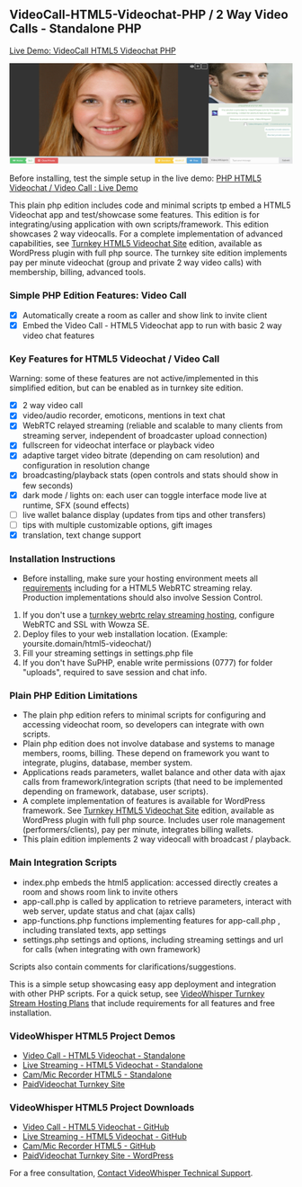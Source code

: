 ## VideoCall-HTML5-Videochat-PHP / 2 Way Video Calls - Standalone PHP

[Live Demo: VideoCall HTML5 Videochat PHP](https://demo.videowhisper.com/videocall-html5-videochat-php//)

![PHP HTML5 Videochat / Video Call](/snapshots/h5a-2way-call.jpg)


Before installing, test the simple setup in the live demo:
[PHP HTML5 Videochat / Video Call : Live Demo](https://demo.videowhisper.com/videocall-html5-videochat-php/)

This plain php edition includes code and minimal scripts tp embed a HTML5 Videochat app and test/showcase some features. This edition is for integrating/using application with own scripts/framework.
This edition showcases 2 way videocalls.
For a complete implementation of advanced capabilities, see [Turnkey HTML5 Videochat Site](https://paidvideochat.com/html5-videochat/) edition, available as WordPress plugin with full php source. The turnkey site edition implements pay per minute videochat (group and private 2 way video calls) with membership, billing, advanced tools.

### Simple PHP Edition Features: Video Call
 * [x] Automatically create a room as caller and show link to invite client
 * [x] Embed the Video Call - HTML5 Videochat app to run with basic 2 way video chat features 

###  Key Features for HTML5 Videochat / Video Call
Warning: some of these features are not active/implemented in this simplified edition, but can be enabled as in turnkey site edition.
 * [x] 2 way video call
 * [x] video/audio recorder, emoticons, mentions in text chat
 * [x] WebRTC relayed streaming (reliable and scalable to many clients from streaming server, independent of broadcaster upload connection)
 * [x] fullscreen for videochat interface or playback video
 * [x] adaptive target video bitrate (depending on cam resolution) and configuration in resolution change
 * [x] broadcasting/playback stats (open controls and stats should show in few seconds)
 * [x] dark mode / lights on: each user can toggle interface mode live at runtime, SFX (sound effects)
 * [ ] live wallet balance display (updates from tips and other transfers)
 * [ ] tips with multiple customizable options, gift images
 * [x] translation, text change support
 
### Installation Instructions
 * Before installing, make sure your hosting environment meets all [requirements](https://videowhisper.com/?p=Requirements) including for a HTML5 WebRTC streaming relay. Production implementations should also involve Session Control. 
  
 1. If you don't use a [turnkey webrtc relay streaming hosting](https://webrtchost.com/hosting-plans/), configure WebRTC and SSL with Wowza SE.
 2. Deploy files to your web installation location. (Example: yoursite.domain/html5-videochat/)
 3. Fill your streaming settings in settings.php file
 4. If you don't have SuPHP, enable write permissions (0777) for folder "uploads", required to save session and chat info.

### Plain PHP Edition Limitations
 * The plain php edition refers to minimal scripts for configuring and accessing videochat room, so developers can integrate with own scripts. 
 * Plain php edition does not involve database and systems to manage members, rooms, billing. These depend on framework you want to integrate, plugins, database, member system. 
 * Applications reads parameters, wallet balance and other data with ajax calls from framework/integration scripts (that need to be implemented depending on framework, database, user scripts).
 * A complete implementation of features is available for WordPress framework. See [Turnkey HTML5 Videochat Site](https://paidvideochat.com/html5-videochat/) edition, available as WordPress plugin with full php source. Includes user role management (performers/clients), pay per minute, integrates billing wallets.
 * This plain edition implements 2 way videocall with broadcast / playback.
 
### Main Integration Scripts
 * index.php embeds the html5 application: accessed directly creates a room and shows room link to invite others
 * app-call.php is called by application to retrieve parameters, interact with web server, update status and chat (ajax calls)
 * app-functions.php functions implementing features for app-call.php , including translated texts, app settings
 * settings.php settings and options, including streaming settings and url for calls (when integrating with own framework)

Scripts also contain comments for clarifications/suggestions. 

This is a simple setup showcasing easy app deployment and integration with other PHP scripts. 
For a quick setup, see [VideoWhisper Turnkey Stream Hosting Plans](https://webrtchost.com/hosting-plans/) that include requirements for all features and free installation.

### VideoWhisper HTML5 Project Demos
 * [Video Call - HTML5 Videochat - Standalone](https://demo.videowhisper.com/videocall-html5-videochat-php/)
 * [Live Streaming - HTML5 Videochat - Standalone](https://demo.videowhisper.com/html5-videochat-php/)
 * [Cam/Mic Recorder HTML5 - Standalone](https://demo.videowhisper.com/cam-recorder-html5-video-audio/)
 * [PaidVideochat Turnkey Site](https://paidvideochat.com/demo/)

 ### VideoWhisper HTML5 Project Downloads
 * [Video Call - HTML5 Videochat - GitHub](https://github.com/videowhisper/VideoCall-HTML5-Videochat-PHP)
 * [Live Streaming - HTML5 Videochat - GitHub](https://github.com/videowhisper/HTML5-Videochat-PHP)
 * [Cam/Mic Recorder HTML5 - GitHub](https://github.com/videowhisper/Cam-Recorder-HTML5-Video-Audio)
 * [PaidVideochat Turnkey Site - WordPress](https://wordpress.org/plugins/ppv-live-webcams/)


For a free consultation, [Contact VideoWhisper Technical Support](https://videowhisper.com/tickets_submit.php).